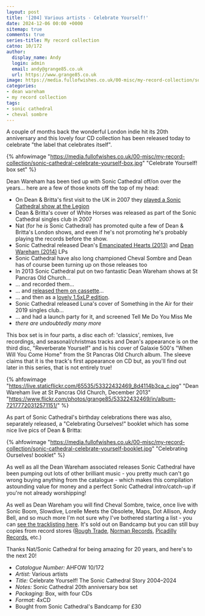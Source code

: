 ```yaml
---
layout: post
title: '[204] Various artists - Celebrate Yourself!'
date: 2024-12-06 00:00 +0000
sitemap: true
comments: true
series-title: My record collection 
catno: 10/172
author:
  display_name: Andy
  login: admin
  email: andy@grange85.co.uk
  url: https://www.grange85.co.uk
image: https://media.fullofwishes.co.uk/00-misc/my-record-collection/sonic-cathedral-celebrate-yourself-box.jpg
categories:
- dean wareham
- my record collection
tags:
- sonic cathedral
- cheval sombre
---
```

A couple of months back the wonderful London indie hit its 20th anniversary and this lovely four CD collection has been released today to celebrate "the label that celebrates itself".

{% ahfowimage "https://media.fullofwishes.co.uk/00-misc/my-record-collection/sonic-cathedral-celebrate-yourself-box.jpg" "Celebrate Yourself! box set" %}

Dean Wareham has been tied up with Sonic Cathedral off/on over the years... here are a few of those knots off the top of my head:

- On Dean & Britta's first visit to the UK in 2007 they [played a Sonic Cathedral show at the Legion](/2023/07/27/my-record-collection-055-dean-britta-live-at-the-legion/)
- Dean & Britta's cover of White Horses was released as part of the Sonic Cathedral singles club in 2007
- Nat (for he *is* Sonic Cathedral) has promoted quite a few of Dean & Britta's London shows, and even if he's not promoting he's probably playing the records before the show.
- Sonic Cathedral released Dean's [Emancipated Hearts (2013)](/2024/03/14/my-record-collection-118-dean-wareham-emancipated-hearts-test-pressing/) and [Dean Wareham (2014)](/2024/10/21/my-record-collection-181-dean-wareham-dean-wareham-cd/) LPs
- Sonic Cathedral have also long championed Cheval Sombre and Dean has of course been turning up on those releases too
- In 2013 Sonic Cathedral put on two fantastic Dean Wareham shows at St Pancras Old Church...
- ... and recorded them...
- ... and [released them on cassette](/2023/02/23/my-record-collection-011-dean-wareham-live-at-st-pancras-old-church-red-cassette/)...
- ... and then as a [lovely 1.5xLP edition](/2023/12/16/my-record-collection-recent-acquisition-04-dean-wareham-live-at-st-pancras-old-church-december-2013/).
- Sonic Cathedral released Luna's cover of Something in the Air for their 2019 singles club...
- ... and had a launch party for it, and screened Tell Me Do You Miss Me
- _there are undoubtedly many more_

This box set is in four parts, a disc each of: 'classics', remixes, live recordings, and seasonal/christmas tracks and Dean's appearance is on the third disc, "Reverberate Yourself" and is his cover of Galaxie 500's "When Will You Come Home" from the St Pancras Old Church album. The sleeve claims that it is the track's first appearance on CD but, as you'll find out later in this series, that is not entirely true!

{% ahfowimage "https://live.staticflickr.com/65535/53322432469_8d4114b3ca_c.jpg" "Dean Wareham live at St Pancras Old Church, December 2013" "https://www.flickr.com/photos/grange85/53322432469/in/album-72177720312571151/" %}

As part of Sonic Cathedral's birthday celebrations there was also, separately released, a "Celebrating Ourselves!" booklet which has some nice live pics of Dean & Britta:

{% ahfowimage "https://media.fullofwishes.co.uk/00-misc/my-record-collection/sonic-cathedral-celebrate-yourself-booklet.jpg" "Celebrating Ourselves! booklet" %}

As well as all the Dean Wareham associated releases Sonic Cathedral have been pumping out lots of other brilliant music - you pretty much can't go wrong buying anything from the catalogue - which makes this compilation astounding value for money and a perfect Sonic Cathedral intro/catch-up if you're not already worshipping!

As well as Dean Wareham you will find Cheval Sombre, twice, once live with Sonic Boom, Slowdive, Lorelle Meets the Obsolete, Maps, Dot Allison, Andy Bell, and so much more I'm not sure why I've bothered starting a list - you can [see the tracklisting here](https://soniccathedral.bandcamp.com/merch/celebrate-yourself-the-sonic-cathedral-story-2004-2024-limited-edition-4cd-box-set-scr320box). It's sold out on Bandcamp but you can still buy copies from record stores ([Rough Trade](https://www.roughtrade.com/en-gb/product/various/celebrate-yourself-the-sonic-cathedral-story-2004-2024),  [Norman Records](https://www.normanrecords.com/records/205725-various-celebrate-yourself-the-sonic-cathedral), [Picadilly Records](https://www.piccadillyrecords.com/157460/Various-Artists-Celebrate-Yourself!-The-Sonic-Cathedral-Story-2004-2024-Sonic-Cathedral), etc.)

Thanks Nat/Sonic Cathedral for being amazing for 20 years, and here's to the next 20!

 - *Catalogue Number:* AHFOW 10/172
 - *Artist:* Various artists
 - *Title:* Celebrate Yourself! The Sonic Cathedral Story 2004–2024
 - *Notes:* Sonic Cathedral 20th anniversary box set
 - *Packaging:* Box, with four CDs
 - *Format:* 4xCD
 - Bought from Sonic Cathedral's Bandcamp for £30
